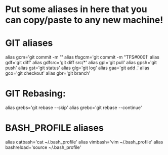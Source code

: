 # Put some aliases in here that you can copy/paste to any new machine!
# GIT aliases
alias gcm='git commit -m "'
alias tfsgcm='git commit -m "TFS#0001'
alias gdf='git diff'
alias gdfsrc='git diff src/*'
alias gpl='git pull'
alias gpsh='git push'
alias gst='git status'
alias glg='git log'
alias gaa='git add .'
alias gco='git checkout'
alias gbr='git branch'
# GIT Rebasing:
alias grebs='git rebase --skip'
alias grebc='git rebase --continue'

# BASH_PROFILE aliases
alias catbash='cat ~/.bash_profile'
alias vimbash='vim ~/.bash_profile'
alias bashreload='source ~/.bash_profile'
